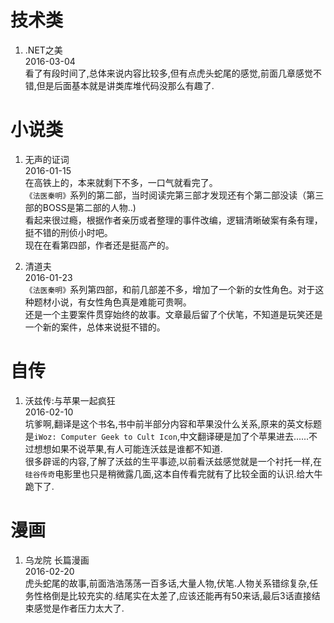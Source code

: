 # 技术类

1. .NET之美  
2016-03-04  
看了有段时间了,总体来说内容比较多,但有点虎头蛇尾的感觉,前面几章感觉不错,但是后面基本就是讲类库堆代码没那么有趣了.


# 小说类
  
1. 无声的证词  
2016-01-15  
在高铁上的，本来就剩下不多，一口气就看完了。  
`《法医秦明》`系列的第二部，当时阅读完第三部才发现还有个第二部没读（第三部的BOSS是第二部的人物..)  
看起来很过瘾，根据作者亲历或者整理的事件改编，逻辑清晰破案有条有理，挺不错的刑侦小时吧。  
现在在看第四部，作者还是挺高产的。

2. 清道夫  
2016-01-23  
`《法医秦明》`系列第四部，和前几部差不多，增加了一个新的女性角色。对于这种题材小说，有女性角色真是难能可贵啊。  
还是一个主要案件贯穿始终的故事。文章最后留了个伏笔，不知道是玩笑还是一个新的案件，总体来说挺不错的。

# 自传

1. 沃兹传:与苹果一起疯狂  
2016-02-10  
坑爹啊,翻译是这个书名,书中前半部分内容和苹果没什么关系,原来的英文标题是`iWoz: Computer Geek to Cult Icon`,中文翻译硬是加了个苹果进去......不过想想如果不说苹果,有人可能连沃兹是谁都不知道.  
很多辟谣的内容,了解了沃兹的生平事迹,以前看沃兹感觉就是一个衬托一样,在`硅谷传奇`电影里也只是稍微露几面,这本自传看完就有了比较全面的认识.给大牛跪下了.

# 漫画  

1. 乌龙院 长篇漫画  
2016-02-20  
虎头蛇尾的故事,前面浩浩荡荡一百多话,大量人物,伏笔.人物关系错综复杂,任务性格倒是比较充实的.结尾实在太差了,应该还能再有50来话,最后3话直接结束感觉是作者压力太大了.
